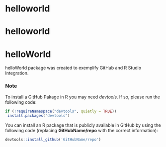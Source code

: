 # helloworld
# helloworld
# helloWorld
helloWorld package was created to exemplify GitHub and R Studio Integration.
### Note

To install a GitHub Pakage in R you may need *devtools*. If so, please run the following code:
```R
if (!requireNamespace("devtools", quietly = TRUE))
 install.packages("devtools")
```
You can install an R package that is publicly available in GitHub by using the following code
(replacing **GitHubName/repo** with the correct information):
```R
devtools::install_github('GitHubName/repo')
```
